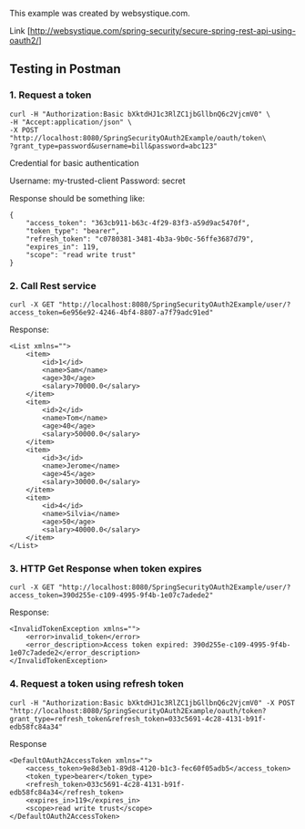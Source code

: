 This example was created by websystique.com.

Link [http://websystique.com/spring-security/secure-spring-rest-api-using-oauth2/]

## Testing in Postman

### 1. Request a token
```shell
curl -H "Authorization:Basic bXktdHJ1c3RlZC1jbGllbnQ6c2VjcmV0" \
-H "Accept:application/json" \
-X POST "http://localhost:8080/SpringSecurityOAuth2Example/oauth/token\
?grant_type=password&username=bill&password=abc123"

```
Credential for basic authentication

Username: my-trusted-client
Password: secret

Response should be something like:
```
{
    "access_token": "363cb911-b63c-4f29-83f3-a59d9ac5470f",
    "token_type": "bearer",
    "refresh_token": "c0780381-3481-4b3a-9b0c-56ffe3687d79",
    "expires_in": 119,
    "scope": "read write trust"
}
```

### 2. Call Rest service
```shell
curl -X GET "http://localhost:8080/SpringSecurityOAuth2Example/user/?access_token=6e956e92-4246-4bf4-8807-a7f79adc91ed"
```

Response:
```
<List xmlns="">
    <item>
        <id>1</id>
        <name>Sam</name>
        <age>30</age>
        <salary>70000.0</salary>
    </item>
    <item>
        <id>2</id>
        <name>Tom</name>
        <age>40</age>
        <salary>50000.0</salary>
    </item>
    <item>
        <id>3</id>
        <name>Jerome</name>
        <age>45</age>
        <salary>30000.0</salary>
    </item>
    <item>
        <id>4</id>
        <name>Silvia</name>
        <age>50</age>
        <salary>40000.0</salary>
    </item>
</List>
```

### 3. HTTP Get Response when token expires
```shell
curl -X GET "http://localhost:8080/SpringSecurityOAuth2Example/user/?access_token=390d255e-c109-4995-9f4b-1e07c7adede2"
```

Response:
```
<InvalidTokenException xmlns="">
    <error>invalid_token</error>
    <error_description>Access token expired: 390d255e-c109-4995-9f4b-1e07c7adede2</error_description>
</InvalidTokenException>
```

### 4. Request a token using refresh token
``` shell
curl -H "Authorization:Basic bXktdHJ1c3RlZC1jbGllbnQ6c2VjcmV0" -X POST "http://localhost:8080/SpringSecurityOAuth2Example/oauth/token?grant_type=refresh_token&refresh_token=033c5691-4c28-4131-b91f-edb58fc84a34"
```

Response
```
<DefaultOAuth2AccessToken xmlns="">
    <access_token>9e8d3eb1-89d8-4120-b1c3-fec60f05adb5</access_token>
    <token_type>bearer</token_type>
    <refresh_token>033c5691-4c28-4131-b91f-edb58fc84a34</refresh_token>
    <expires_in>119</expires_in>
    <scope>read write trust</scope>
</DefaultOAuth2AccessToken>
```
